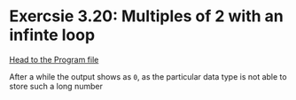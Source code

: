 # Exercsie 3.20: Multiples of 2 with an infinte loop

[Head to the Program file](p03_20.cpp)

After a while the output shows as `0`, as the particular data type is not able to store such a long number